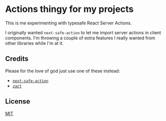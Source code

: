 # Actions thingy for my projects

This is me experimenting with typesafe React Server Actions.

I originally wanted `next-safe-action` to let me import server actions in client components. I'm throwing a couple of extra features I really wanted from other libraries while I'm at it.

## Credits

Please for the love of god just use one of these instead:

- [`next-safe-action`](https://github.com/TheEdoRan/next-safe-action)
- [`zact`](https://github.com/pingdotgg/zact)

## License

[MIT](LICENSE)
